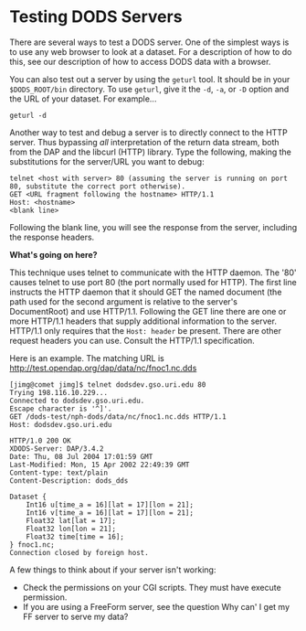 # Testing DODS Servers

There are several ways to test a DODS server. One of the simplest ways is to use
any web browser to look at a dataset. For a description of how to do this,
see our description of how to access DODS data with a browser.

You can also test out a server by using the `geturl` tool. It should be in your
`$DODS_ROOT/bin` directory. To use `geturl`, give it the `-d`, `-a`, or `-D` option
and the URL of your dataset. For example...

    geturl -d

Another way to test and debug a server is to directly connect to the HTTP server.
Thus bypassing *all* interpretation of the return data stream,
both from the DAP and the libcurl (HTTP) library.
Type the following, making the substitutions for the server/URL you want to debug:

    telnet <host with server> 80 (assuming the server is running on port 80, substitute the correct port otherwise).
    GET <URL fragment following the hostname> HTTP/1.1
    Host: <hostname>
    <blank line>

Following the blank line, you will see the response from the server,
including the response headers.

**What's going on here?**

This technique uses telnet to communicate with the HTTP daemon.
The '80' causes telnet to use port 80 (the port normally used for HTTP).
The first line instructs the HTTP daemon that it should GET the named document
(the path used for the second argument is relative to the server's DocumentRoot)
and use HTTP/1.1. Following the GET line there are one or more HTTP/1.1 headers
that supply additional information to the server. HTTP/1.1 only requires
that the `Host: header` be present. There are other request headers you can use.
Consult the HTTP/1.1 specification.

Here is an example. The matching URL is http://test.opendap.org/dap/data/nc/fnoc1.nc.dds

    [jimg@comet jimg]$ telnet dodsdev.gso.uri.edu 80
    Trying 198.116.10.229...
    Connected to dodsdev.gso.uri.edu.
    Escape character is '^]'.
    GET /dods-test/nph-dods/data/nc/fnoc1.nc.dds HTTP/1.1
    Host: dodsdev.gso.uri.edu

    HTTP/1.0 200 OK
    XDODS-Server: DAP/3.4.2
    Date: Thu, 08 Jul 2004 17:01:59 GMT
    Last-Modified: Mon, 15 Apr 2002 22:49:39 GMT
    Content-type: text/plain
    Content-Description: dods_dds

    Dataset {
        Int16 u[time_a = 16][lat = 17][lon = 21];
        Int16 v[time_a = 16][lat = 17][lon = 21];
        Float32 lat[lat = 17];
        Float32 lon[lon = 21];
        Float32 time[time = 16];
    } fnoc1.nc;
    Connection closed by foreign host.

A few things to think about if your server isn't working:

* Check the permissions on your CGI scripts. They must have execute permission.
* If you are using a FreeForm server, see the question Why can' I get my FF server to serve my data?
